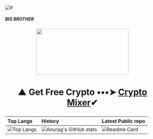 ![#](https://hits.seeyoufarm.com/api/count/incr/badge.svg?url=https%3A%2F%2Fgithub.com%2FKhetaguriDimitri%2F&count_bg=%2379C83D&title_bg=%23555555&icon=redhat.svg&icon_color=%23E7E7E7&title=Visitors&edge_flat=false)
<p>
<p align="center"><h5>BIG BROTHER</h5></center>
</p>
<p align="center">
  <img width="300" height="150" src="https://media1.giphy.com/media/Rxb9ai6rTWRzL309q3/giphy.gif">
</p>

# <p align="center"> ▲ Get Free Crypto •••➤ <a href="https://www.gate.io/ref/3301721">Crypto Mixer</a>✔ </center>

| Top Langs |   History   | Latest Public repo                 |
| :-------- | :------- | :------------------------- |
| ![Top Langs](https://github-readme-stats.vercel.app/api/top-langs/?username=KhetaguriDimitri&layout=compact) | ![Anurag's GitHub stats](https://github-readme-stats.vercel.app/api?username=KhetaguriDimitri&show_icons=true&theme=radical)|![Readme Card](https://github-readme-stats.vercel.app/api/pin/?username=KhetaguriDimitri&repo=SQL-Injection)
